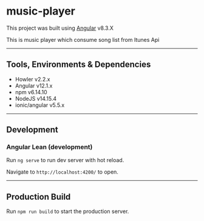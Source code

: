 # music-player

This project was built using [Angular](https://angular.io/)  v8.3.X

This is music player which consume song list from Itunes Api

---
## Tools, Environments & Dependencies
- Howler v2.2.x
- Angular v12.1.x
- npm v6.14.10
- NodeJS v14.15.4
- ionic/angular v5.5.x

---
## Development

### Angular Lean (development)
Run `ng serve` to run dev server with hot reload.

Navigate to `http://localhost:4200/` to open.

---
## Production Build
Run `npm run build` to start the production server.
